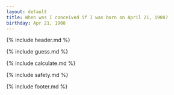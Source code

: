 ```yaml
---
layout: default
title: When was I conceived if I was born on April 21, 1908?
birthday: Apr 21, 1908
---
```


{% include header.md %}

{% include guess.md %}

{% include calculate.md %}

{% include safety.md %}

{% include footer.md %}



